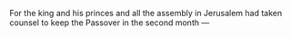 For the king and his princes and all the assembly in Jerusalem had taken counsel to keep the Passover in the second month —
